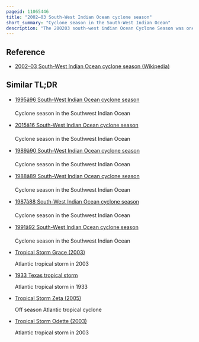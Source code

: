 ```yaml
---
pageid: 11065446
title: "2002–03 South-West Indian Ocean cyclone season"
short_summary: "Cyclone season in the South-West Indian Ocean"
description: "The 200203 south-west indian Ocean Cyclone Season was one of the longest and third-most active Seasons in the south-west indian Ocean. Storms during the Season affected the Mascarene islands Seychelles Madagascar and other Countries in south-eastern Africa. The Season started early when an unnamed tropical Storm struck Seychelles in September becoming the most damaging Storm there in 50 Years. The next System, Atang, was the first named Storm of the Season, but was only a tropical Depression ; it was named due to the Threat to an Outer Island of Mauritius. Atang struck Tanzania later in November in a climatologically unusual Area resulting in unconfirmed Deaths of Fishermen. The first named Storm to reach tropical Storm Intensity was Boura which brushed the Mascarene islands with gusty Winds and Rainfall. Cyclone Crystal threatened to strike Mauritius in December but instead veered eastward and later tropical Storm Delfina lasted from late December until early january 2003. It has destroyed Thousands of Houses in Mozambique and Malawi."
---
```


## Reference

- [2002–03 South-West Indian Ocean cyclone season (Wikipedia)](https://en.wikipedia.org/?curid=11065446)

## Similar TL;DR

- [1995â96 South-West Indian Ocean cyclone season](/tldr/en/199596-south-west-indian-ocean-cyclone-season)

  Cyclone season in the Southwest Indian Ocean

- [2015â16 South-West Indian Ocean cyclone season](/tldr/en/201516-south-west-indian-ocean-cyclone-season)

  Cyclone season in the Southwest Indian Ocean

- [1989â90 South-West Indian Ocean cyclone season](/tldr/en/198990-south-west-indian-ocean-cyclone-season)

  Cyclone season in the Southwest Indian Ocean

- [1988â89 South-West Indian Ocean cyclone season](/tldr/en/198889-south-west-indian-ocean-cyclone-season)

  Cyclone season in the Southwest Indian Ocean

- [1987â88 South-West Indian Ocean cyclone season](/tldr/en/198788-south-west-indian-ocean-cyclone-season)

  Cyclone season in the Southwest Indian Ocean

- [1991â92 South-West Indian Ocean cyclone season](/tldr/en/199192-south-west-indian-ocean-cyclone-season)

  Cyclone season in the Southwest Indian Ocean

- [Tropical Storm Grace (2003)](/tldr/en/tropical-storm-grace-2003)

  Atlantic tropical storm in 2003

- [1933 Texas tropical storm](/tldr/en/1933-texas-tropical-storm)

  Atlantic tropical storm in 1933

- [Tropical Storm Zeta (2005)](/tldr/en/tropical-storm-zeta-2005)

  Off season Atlantic tropical cyclone

- [Tropical Storm Odette (2003)](/tldr/en/tropical-storm-odette-2003)

  Atlantic tropical storm in 2003
